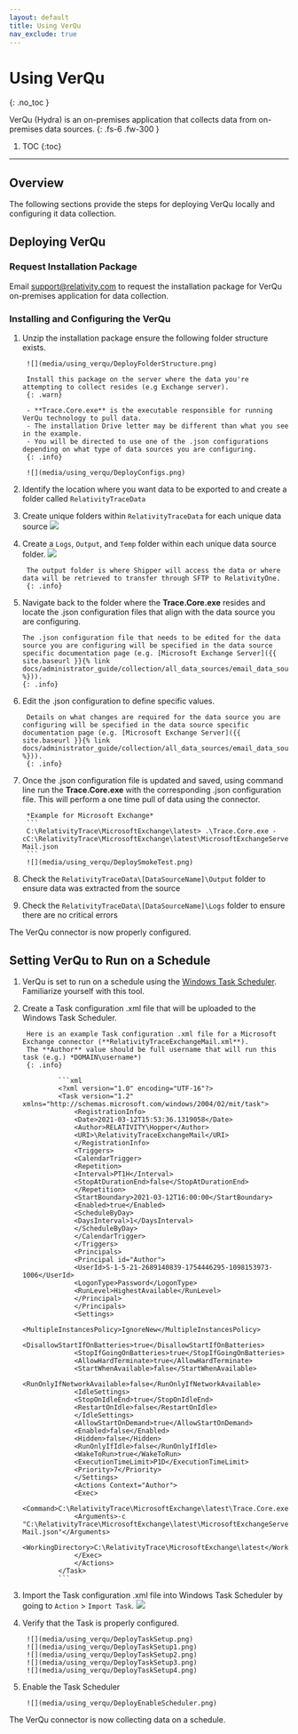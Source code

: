 ```yaml
---
layout: default
title: Using VerQu
nav_exclude: true
---
```


# Using VerQu
{: .no_toc }

VerQu (Hydra) is an on-premises application that collects data from on-premises data sources.
{: .fs-6 .fw-300 }

1. TOC
{:toc}

---

## Overview

The following sections provide the steps for deploying VerQu locally and configuring it data collection.

## Deploying VerQu

### Request Installation Package
Email [support@relativity.com](mailto:support@relativity.com) to request the installation package for VerQu on-premises application for data collection.

### Installing and Configuring the VerQu

1. Unzip the installation package ensure the following folder structure exists.

        ![](media/using_verqu/DeployFolderStructure.png)

        Install this package on the server where the data you're attempting to collect resides (e.g Exchange server).
        {: .warn}

        - **Trace.Core.exe** is the executable responsible for running VerQu technology to pull data.
        - The installation Drive letter may be different than what you see in the example.
        - You will be directed to use one of the .json configurations depending on what type of data sources you are configuring.
        {: .info}

        ![](media/using_verqu/DeployConfigs.png)

1. Identify the location where you want data to be exported to and create a folder called `RelativityTraceData`
1. Create unique folders within `RelativityTraceData` for each unique data source
        ![](media/using_verqu/DeployDataStructure.png)
1. Create a `Logs`, `Output`, and `Temp` folder within each unique data source folder.
        ![](media/using_verqu/DeployDataStructure1.png)

        The output folder is where Shipper will access the data or where data will be retrieved to transfer through SFTP to RelativityOne.
        {: .info}

1.  Navigate back to the folder where the **Trace.Core.exe** resides and locate the .json configuration files that align with the data source you are configuring.

        The .json configuration file that needs to be edited for the data source you are configuring will be specified in the data source specific documentation page (e.g. [Microsoft Exchange Server]({{ site.baseurl }}{% link docs/administrator_guide/collection/all_data_sources/email_data_sources/microsoft_office_365_mail_archive_mailbox.md %})).
        {: .info}

1. Edit the .json configuration to define specific values. 

        Details on what changes are required for the data source you are configuring will be specified in the data source specific documentation page (e.g. [Microsoft Exchange Server]({{ site.baseurl }}{% link docs/administrator_guide/collection/all_data_sources/email_data_sources/microsoft_office_365_mail_archive_mailbox.md %})).
        {: .info}

1. Once the .json configuration file is updated and saved, using command line run the **Trace.Core.exe** with the corresponding .json configuration file. This will perform a one time pull of data using the connector.

        *Example for Microsoft Exchange*
        ```
        C:\RelativityTrace\MicrosoftExchange\latest> .\Trace.Core.exe -cC:\RelativityTrace\MicrosoftExchange\latest\MicrosoftExchangeServer-Mail.json
        ```
        ![](media/using_verqu/DeploySmokeTest.png)

1. Check the `RelativityTraceData\[DataSourceName]\Output` folder to ensure data was extracted from the source
1. Check the `RelativityTraceData\[DataSourceName]\Logs` folder to ensure there are no critical errors

The VerQu connector is now properly configured.

## Setting VerQu to Run on a Schedule

1. VerQu is set to run on a schedule using the [Windows Task Scheduler](https://docs.microsoft.com/en-us/troubleshoot/windows-server/system-management-components/schedule-server-process). Familiarize yourself with this tool.

1. Create a Task configuration .xml file that will be uploaded to the Windows Task Scheduler.
   
        Here is an example Task configuration .xml file for a Microsoft Exchange connector (**RelativityTraceExchangeMail.xml**).
        The **Author** value should be full username that will run this task (e.g.) *DOMAIN\username*)
        {: .info}

                ```xml
                <?xml version="1.0" encoding="UTF-16"?>
                <Task version="1.2" xmlns="http://schemas.microsoft.com/windows/2004/02/mit/task">
                    <RegistrationInfo>
                    <Date>2021-03-12T15:53:36.1319058</Date>
                    <Author>RELATIVITY\Hopper</Author>
                    <URI>\RelativityTraceExchangeMail</URI>
                    </RegistrationInfo>
                    <Triggers>
                    <CalendarTrigger>
                    <Repetition>
                ​    <Interval>PT1H</Interval>
                ​    <StopAtDurationEnd>false</StopAtDurationEnd>
                    </Repetition>
                    <StartBoundary>2021-03-12T16:00:00</StartBoundary>
                    <Enabled>true</Enabled>
                    <ScheduleByDay>
                ​    <DaysInterval>1</DaysInterval>
                    </ScheduleByDay>
                    </CalendarTrigger>
                    </Triggers>
                    <Principals>
                    <Principal id="Author">
                    <UserId>S-1-5-21-2689140839-1754446295-1098153973-1006</UserId>
                    <LogonType>Password</LogonType>
                    <RunLevel>HighestAvailable</RunLevel>
                    </Principal>
                    </Principals>
                    <Settings>
                    <MultipleInstancesPolicy>IgnoreNew</MultipleInstancesPolicy>
                    <DisallowStartIfOnBatteries>true</DisallowStartIfOnBatteries>
                    <StopIfGoingOnBatteries>true</StopIfGoingOnBatteries>
                    <AllowHardTerminate>true</AllowHardTerminate>
                    <StartWhenAvailable>false</StartWhenAvailable>
                    <RunOnlyIfNetworkAvailable>false</RunOnlyIfNetworkAvailable>
                    <IdleSettings>
                    <StopOnIdleEnd>true</StopOnIdleEnd>
                    <RestartOnIdle>false</RestartOnIdle>
                    </IdleSettings>
                    <AllowStartOnDemand>true</AllowStartOnDemand>
                    <Enabled>false</Enabled>
                    <Hidden>false</Hidden>
                    <RunOnlyIfIdle>false</RunOnlyIfIdle>
                    <WakeToRun>true</WakeToRun>
                    <ExecutionTimeLimit>P1D</ExecutionTimeLimit>
                    <Priority>7</Priority>
                    </Settings>
                    <Actions Context="Author">
                    <Exec>
                    <Command>C:\RelativityTrace\MicrosoftExchange\latest\Trace.Core.exe</Command>
                    <Arguments>-c "C:\RelativityTrace\MicrosoftExchange\latest\MicrosoftExchangeServer-Mail.json"</Arguments>
                    <WorkingDirectory>C:\RelativityTrace\MicrosoftExchange\latest</WorkingDirectory>
                    </Exec>
                    </Actions>
                </Task>
                ```
   
1. Import the Task configuration .xml file into Windows Task Scheduler by going to `Action` > `Import Task`.
        ![](media/using_verqu/DeployImportTask.png)
   
1. Verify that the Task is properly configured.

        ![](media/using_verqu/DeployTaskSetup.png)
        ![](media/using_verqu/DeployTaskSetup1.png)
        ![](media/using_verqu/DeployTaskSetup2.png)
        ![](media/using_verqu/DeployTaskSetup3.png)
        ![](media/using_verqu/DeployTaskSetup4.png)

1. Enable the Task Scheduler

        ![](media/using_verqu/DeployEnableScheduler.png)

The VerQu connector is now collecting data on a schedule.